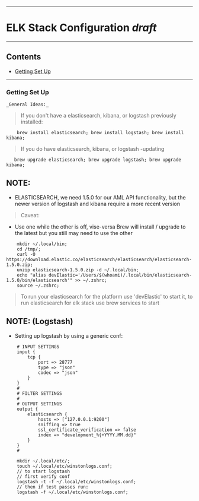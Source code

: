 -----------------------------------------------------------------
# ELK Stack Configuration _draft_
-----------------------------------------------------------------
## Contents
  - [Getting Set Up](#getting-set-up)
-----------------------------------------------------------------


### Getting Set Up
    _General Ideas:_
> If you don't have a elasticsearch, kibana, or logstash previously installed:
```
    brew install elasticsearch; brew install logstash; brew install kibana; 
```
> If you do have elasticsearch, kibana, or logstash -updating
```
   brew upgrade elasticsearch; brew upgrade logstash; brew upgrade kibana;
```
## NOTE:
- ELASTICSEARCH, we need 1.5.0 for our AML API functionality, but the newer version of logstash and kibana require a more recent version
> Caveat: 
- Use one while the other is off, vise-versa
Brew will install / upgrade to the latest but you still may need to use the other
```
    mkdir ~/.local/bin; 
    cd /tmp/; 
    curl -O https://download.elastic.co/elasticsearch/elasticsearch/elasticsearch-1.5.0.zip; 
    unzip elasticsearch-1.5.0.zip -d ~/.local/bin;
    echo "alias devElastic='/Users/$(whoami)/.local/bin/elasticsearch-1.5.0/bin/elasticsearch'" >> ~/.zshrc;
    source ~/.zshrc;
```
> To run your elasticsearch for the platform use 'devElastic' to start it, to run elasticsearch for elk stack use brew services to start
## NOTE: (Logstash)
- Setting up logstash by using a generic conf:
```
    # INPUT SETTINGS
    input {
        tcp {
            port => 28777
            type => "json"
            codec => "json"
        }
    }
    #
    # FILTER SETTINGS
    #
    # OUTPUT SETTINGS
    output {
        elasticsearch {
            hosts => ["127.0.0.1:9200"]
            sniffing => true
            ssl_certificate_verification => false
            index => "development_%{+YYYY.MM.dd}"
        }
    }
    #
```
```
    mkdir ~/.local/etc/;
    touch ~/.local/etc/winstonlogs.conf;
    // to start logstash
    // first verify conf
    logstash -t -f ~/.local/etc/winstonlogs.conf;
    // then if test passes run:
    logstash -f ~/.local/etc/winstonlogs.conf;
```
